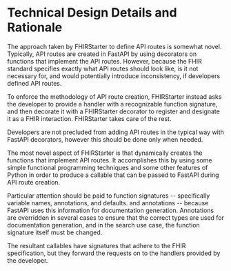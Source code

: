 # Technical Design Details and Rationale

The approach taken by FHIRStarter to define API routes is somewhat novel. Typically, API routes are
created in FastAPI by using decorators on functions that implement the API routes. However, because
the FHIR standard specifies exactly what API routes should look like, is it not necessary for, and
would potentially introduce inconsistency, if developers defined API routes.

To enforce the methodology of API route creation, FHIRStarter instead asks the developer to provide
a handler with a recognizable function signature, and then decorate it with a FHIRStarter decorator
to register and designate it as a FHIR interaction. FHIRStarter takes care of the rest.

Developers are not precluded from adding API routes in the typical way with FastAPI decorators,
however this should be done only when needed.

The most novel aspect of FHIRStarter is that dynamically creates the functions that implement API
routes. It accomplishes this by using some simple functional programming techniques and some other
features of Python in order to produce a callable that can be passed to FastAPI during API route
creation.

Particular attention should be paid to function signatures -- specifically variable names,
annotations, and defaults. and annotations -- because FastAPI uses this information for
documentation generation. Annotations are overridden in several cases to ensure that the correct
types are used for documentation generation, and in the search use case, the function signature
itself must be changed.

The resultant callables have signatures that adhere to the FHIR specification, but they forward
the requests on to the handlers provided by the developer.
